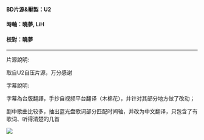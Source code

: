 #### BD片源&壓製：U2
#### 時軸：曉夢, LiH
#### 校對：曉夢

---

片源說明: 

取自U2自压片源，万分感谢

字幕說明: 

字幕為台版翻譯，手抄自视频平台翻译（木棉花），并针对其部分地方做了改动；

剧中歌曲比较多，抽出蓝光盘歌词部分匹配时间轴，并改为中文翻译，只包含了有歌词、听得清楚的几首

![](http://a.kuibu.net/img/2019/11/01/kv576ad93c316e423b.jpg)
